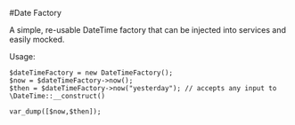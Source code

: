 #Date Factory

A simple, re-usable DateTime factory that can be injected into services and easily mocked.

Usage:

```
$dateTimeFactory = new DateTimeFactory();
$now = $dateTimeFactory->now();
$then = $dateTimeFactory->now("yesterday");	// accepts any input to \DateTime::__construct()

var_dump([$now,$then]);
```
